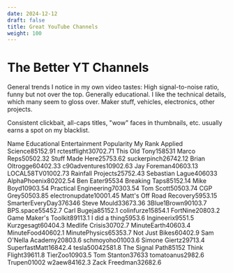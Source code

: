 ```yaml
---
date: 2024-12-12
draft: false
title: Great YouTube Channels
weight: 100
---
```



# The Better YT Channels

General trends I notice in my own video tastes: High signal-to-noise ratio, funny but not over the top. Generally educational. I like the technical details, which many seem to gloss over. Maker stuff, vehicles, electronics, other projects.

Consistent clickbait, all-caps titles, "wow" faces in thumbnails, etc. usually earns a spot on my blacklist.

Name Educational Entertainment Popularity My Rank Applied Science85152.91 rctestflight30702.71 This Old Tony158531 Marco Reps50502.32 Stuff Made Here25753.62 suckerpinch26742.12 Brian Oltrogge60402.33 c90adventures10902.63 Jay Foreman40603.13 LOCAL58TV01002.73 Rainfall Projects25752.43 Sebastian Lague406033 AlphaPhoenix80202.54 Ben Eater95534 Breaking Taps85152.14 Mike Boyd10903.54 Practical Engineering70303.54 Tom Scott50503.74 CGP Grey50503.85 electronupdate10001.45 Matt's Off Road Recovery5953.15 SmarterEveryDay376346 Steve Mould33673.36 3Blue1Brown90103.7 BPS.space55452.7 Carl Bugeja85152.1 colinfurze15854.1 FortNine20803.2 Game Maker's Toolkit89113.1 I did a thing5953.6 Ingineerix9551.5 Kurzgesagt60404.3 Medlife Crisis30702.7 MinuteEarth40603.4 MinuteFood40602.1 MinutePhysics65353.7 Not Just Bikes60402.9 Sam O'Nella Academy20803.6 schmoyoho01003.6 Simone Giertz29713.4 SuperfastMatt16842.4 tesla50042581.8 The Signal Path85152 Think Flight39611.8 TierZoo10903.5 Tom Stanton37633 tomatoanus2982.6 Trupen01002 w2aew84162.3 Zack Freedman32682.6
